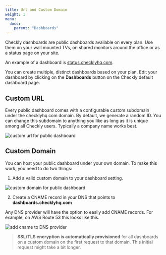 ```yaml
---
title: Url and Custom Domain
weight: 1
menu:
  docs:
    parent: "Dashboards"
---
```


Checkly dashboards are public dashboards available on every plan. Use them on your wall mounted TVs, on
shared monitors around the office or as a status page on your site.

An example of a dashboard is [status.checklyhq.com](https://status.checklyhq.com).

You can create multiple, distinct dashboards based on your plan. Edit your dashboard by clicking on 
the **Dashboards** button on the Checkly default dashboard page.

## Custom URL

Every public dashboard comes with a configurable custom subdomain under the checklyhq.com domain. By default, we generate
a random ID. You can change this subdomain to anything you like as long as it is unique among all Checkly users.
Typically a company name works best.

![custom url for public dashboard](/docs/images/dashboards/custom_url.png)


## Custom Domain

You can host your public dashboard under your own domain. To make this work, you need to do two things:

1. Add a valid custom domain to your dashboard setting.

![custom domain for public dashboard](/docs/images/dashboards/custom_domain.png)

2. Create a CNAME record in your DNS that points to **dashboards.checklyhq.com**

Any DNS provider will have the option to easily add CNAME records. For example, on AWS Route 53 this looks like this.

![add cname to DNS provider](/docs/images/dashboards/aws_cname.png)

> **SSL/TLS encryption is automatically provisioned** for all dashboards on a custom domain on the first request to that domain. This
initial request might take a bit longer. 
